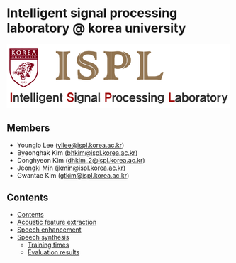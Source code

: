 # Intelligent signal processing laboratory @ korea university

<style>
	div { text-align: center; }
</style>
<center><img src="./image/logo1.jpg"></center>



## Members
* Younglo Lee (yllee@ispl.korea.ac.kr)
* Byeonghak Kim (bhkim@ispl.korea.ac.kr)
* Donghyeon Kim (dhkim_2@ispl.korea.ac.kr)
* Jeongki Min (jkmin@ispl.korea.ac.kr)
* Gwantae Kim (gtkim@ispl.korea.ac.kr)

## Contents
  * [Contents](#contents)
  * [Acoustic feature extraction](#feature)
  * [Speech enhancement](#speechenhancement)
  * [Speech synthesis](#speechsynthesis)
    * [Training times](#training-times)
    * [Evaluation results](#evaluation-results)

